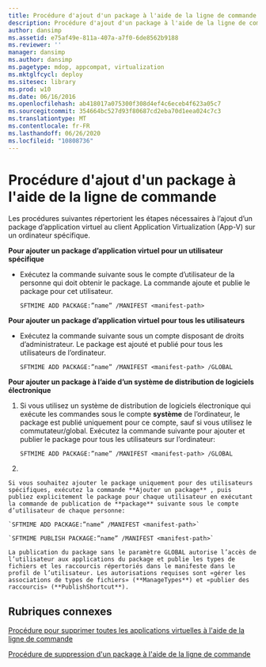 ```yaml
---
title: Procédure d'ajout d'un package à l'aide de la ligne de commande
description: Procédure d'ajout d'un package à l'aide de la ligne de commande
author: dansimp
ms.assetid: e75af49e-811a-407a-a7f0-6de8562b9188
ms.reviewer: ''
manager: dansimp
ms.author: dansimp
ms.pagetype: mdop, appcompat, virtualization
ms.mktglfcycl: deploy
ms.sitesec: library
ms.prod: w10
ms.date: 06/16/2016
ms.openlocfilehash: ab418017a075300f308d4ef4c6eceb4f623a05c7
ms.sourcegitcommit: 354664bc527d93f80687cd2eba70d1eea024c7c3
ms.translationtype: MT
ms.contentlocale: fr-FR
ms.lasthandoff: 06/26/2020
ms.locfileid: "10808736"
---
```

# Procédure d'ajout d'un package à l'aide de la ligne de commande


Les procédures suivantes répertorient les étapes nécessaires à l’ajout d’un package d’application virtuel au client Application Virtualization (App-V) sur un ordinateur spécifique.

**Pour ajouter un package d’application virtuel pour un utilisateur spécifique**

-   Exécutez la commande suivante sous le compte d’utilisateur de la personne qui doit obtenir le package. La commande ajoute et publie le package pour cet utilisateur.

    `SFTMIME ADD PACKAGE:”name” /MANIFEST <manifest-path>`

**Pour ajouter un package d’application virtuel pour tous les utilisateurs**

-   Exécutez la commande suivante sous un compte disposant de droits d’administrateur. Le package est ajouté et publié pour tous les utilisateurs de l’ordinateur.

    `SFTMIME ADD PACKAGE:”name” /MANIFEST <manifest-path> /GLOBAL`

**Pour ajouter un package à l’aide d’un système de distribution de logiciels électronique**

1.  Si vous utilisez un système de distribution de logiciels électronique qui exécute les commandes sous le compte **système** de l’ordinateur, le package est publié uniquement pour ce compte, sauf si vous utilisez le commutateur/global. Exécutez la commande suivante pour ajouter et publier le package pour tous les utilisateurs sur l’ordinateur:

    `SFTMIME ADD PACKAGE:”name” /MANIFEST <manifest-path> /GLOBAL`

2.  

    Si vous souhaitez ajouter le package uniquement pour des utilisateurs spécifiques, exécutez la commande **Ajouter un package** , puis publiez explicitement le package pour chaque utilisateur en exécutant la commande de publication de **package** suivante sous le compte d’utilisateur de chaque personne:

    `SFTMIME ADD PACKAGE:”name” /MANIFEST <manifest-path>`

    `SFTMIME PUBLISH PACKAGE:”name” /MANIFEST <manifest-path>`

    La publication du package sans le paramètre GLOBAL autorise l’accès de l’utilisateur aux applications du package et publie les types de fichiers et les raccourcis répertoriés dans le manifeste dans le profil de l’utilisateur. Les autorisations requises sont «gérer les associations de types de fichiers» (**ManageTypes**) et «publier des raccourcis» (**PublishShortcut**).

## Rubriques connexes


[Procédure pour supprimer toutes les applications virtuelles à l'aide de la ligne de commande](how-to-delete-all-virtual-applications-by-using-the-command-line.md)

[Procédure de suppression d'un package à l'aide de la ligne de commande](how-to-remove-a-package-by-using-the-command-line.md)

 

 





